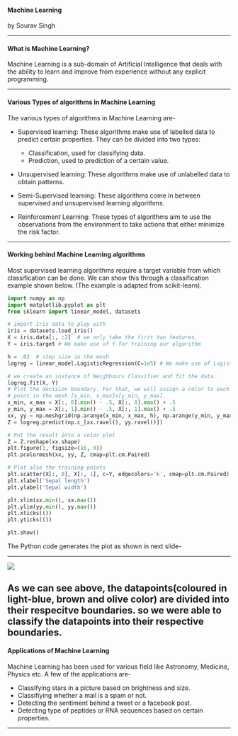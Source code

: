 #### Machine Learning
by Sourav Singh

---

#### What is Machine Learning?

Machine Learning is a sub-domain of Artificial Intelligence that deals with the ability to learn and improve 
from experience without any explicit programming.

---

#### Various Types of algorithms in Machine Learning

The various types of algorithms in Machine Learning are-

* Supervised learning: These algorithms make use of labelled data to predict certain properties. They can be divided into two types:
    * Classification, used for classifying data.
    * Prediction, used to prediction of a certain value.


* Unsupervised learning: These algorithms make use of unlabelled data to obtain patterns.

* Semi-Supervised learning: These algorithms come in between supervised and unsupervised learning algorithms.

* Reinforcement Learning: These types of algorithms aim to use the observations from the environment to take actions that either minimize the risk factor.

---

#### Working behind Machine Learning algorithms

Most supervised learning algorithms require a target variable from which classification can be done. 
We can show this through a classification example shown below.
(The example is adapted from scikit-learn).

```python
import numpy as np
import matplotlib.pyplot as plt
from sklearn import linear_model, datasets

# import Iris data to play with
iris = datasets.load_iris()
X = iris.data[:, :2]  # we only take the first two features.
Y = iris.target # We make use of Y for training our algorithm

h = .02  # step size in the mesh
logreg = linear_model.LogisticRegression(C=1e5) # We make use of Logistic Regression for classification

# we create an instance of Neighbours Classifier and fit the data.
logreg.fit(X, Y)
# Plot the decision boundary. For that, we will assign a color to each
# point in the mesh [x_min, x_max]x[y_min, y_max].
x_min, x_max = X[:, 0].min() - .5, X[:, 0].max() + .5
y_min, y_max = X[:, 1].min() - .5, X[:, 1].max() + .5
xx, yy = np.meshgrid(np.arange(x_min, x_max, h), np.arange(y_min, y_max, h))
Z = logreg.predict(np.c_[xx.ravel(), yy.ravel()])

# Put the result into a color plot
Z = Z.reshape(xx.shape)
plt.figure(1, figsize=(16, 9))
plt.pcolormesh(xx, yy, Z, cmap=plt.cm.Paired)

# Plot also the training points
plt.scatter(X[:, 0], X[:, 1], c=Y, edgecolors='k', cmap=plt.cm.Paired)
plt.xlabel('Sepal length')
plt.ylabel('Sepal width')

plt.xlim(xx.min(), xx.max())
plt.ylim(yy.min(), yy.max())
plt.xticks(())
plt.yticks(())

plt.show()
```
The Python code generates the plot as shown in next slide-

---

<img src="https://cocalc.com/aa1f3474-17ab-4a1d-bf06-3ce11eadc790/raw/.smc/jupyter/blobs/a.png?sha1=4ba608ea3cbb2d287d617764d65b83a48fba4146&attempts=0">

As we can see above, the datapoints(coloured in light-blue, brown and olive color) are divided into their respecitve boundaries.
so we were able to classify the datapoints into their respective boundaries.
---

#### Applications of Machine Learning

Machine Learning has been used for various field like Astronomy, Medicine, Physics etc. A few of the applications are-

* Classifying stars in a picture based on brightness and size.
* Classifiying whether a mail is a spam or not.
* Detecting the sentiment behind a tweet or a facebook post.
* Detecting type of peptides or RNA sequences based on certain properties.

---

